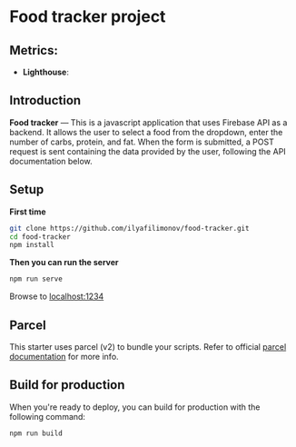 # Food tracker project

## Metrics:

* **Lighthouse**:


## Introduction

**Food tracker** — This is a javascript application that uses Firebase API as a backend. It allows the user to select a food from the dropdown, enter the number of carbs, protein, and fat. When the form is submitted, a POST request is sent containing the data provided by the user, following the API documentation below.

## Setup

**First time**

```bash
git clone https://github.com/ilyafilimonov/food-tracker.git
cd food-tracker
npm install
```

**Then you can run the server**

```bash
npm run serve
```

Browse to [localhost:1234](http://localhost:1234)

## Parcel

This starter uses parcel (v2) to bundle your scripts. Refer to official [parcel documentation](https://parceljs.org/) for more info.

## Build for production

When you're ready to deploy, you can build for production with the following command:

```bash
npm run build
```
